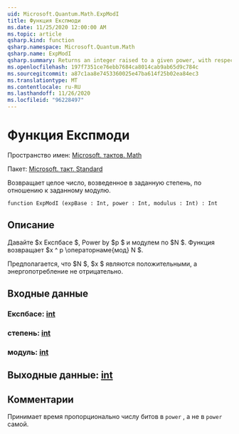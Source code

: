 ```yaml
---
uid: Microsoft.Quantum.Math.ExpModI
title: Функция Експмоди
ms.date: 11/25/2020 12:00:00 AM
ms.topic: article
qsharp.kind: function
qsharp.namespace: Microsoft.Quantum.Math
qsharp.name: ExpModI
qsharp.summary: Returns an integer raised to a given power, with respect to a given modulus.
ms.openlocfilehash: 197f7351ce76ebb7684ca8014cab9ab65d9c784c
ms.sourcegitcommit: a87c1aa8e7453360025e47ba614f25b02ea84ec3
ms.translationtype: MT
ms.contentlocale: ru-RU
ms.lasthandoff: 11/26/2020
ms.locfileid: "96228497"
---
```

# <a name="expmodi-function"></a>Функция Експмоди

Пространство имен: [Microsoft. тактов. Math](xref:Microsoft.Quantum.Math)

Пакет: [Microsoft. такт. Standard](https://nuget.org/packages/Microsoft.Quantum.Standard)


Возвращает целое число, возведенное в заданную степень, по отношению к заданному модулю.

```qsharp
function ExpModI (expBase : Int, power : Int, modulus : Int) : Int
```


## <a name="description"></a>Описание

Давайте $x Експбасе $, Power by $p $ и модулем по $N $.
Функция возвращает $x ^ p \операторнаме{мод} N $.

Предполагается, что $N $, $x $ являются положительными, а энергопотребление не отрицательно.

## <a name="input"></a>Входные данные

### <a name="expbase--int"></a>Експбасе: [int](xref:microsoft.quantum.lang-ref.int)




### <a name="power--int"></a>степень: [int](xref:microsoft.quantum.lang-ref.int)




### <a name="modulus--int"></a>модуль: [int](xref:microsoft.quantum.lang-ref.int)





## <a name="output--int"></a>Выходные данные: [int](xref:microsoft.quantum.lang-ref.int)



## <a name="remarks"></a>Комментарии

Принимает время пропорционально числу битов в `power` , а не в `power` самой.